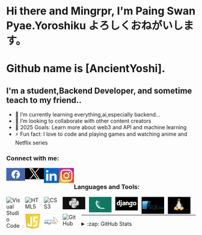 # Hi there and Mingrpr, I'm Paing Swan Pyae.Yoroshiku よろしくおねがいします。
# Github name is [AncientYoshi].

## I'm a student,Backend Developer, and sometime teach to my friend..

- 🌱 I’m currently learning everything,ai,especially backend...
- 👯 I’m looking to collaborate with other content creators
- 🥅 2025 Goals: Learn more about web3 and API and machine learning
- ⚡ Fun fact: I love to code and playing games and watching anime and Netflix series

### Connect with me:
  <a href="https://www.facebook.com/profile.php?id=100044842277654&mibextid=b06tZ0"
    ><img align="left"
      src="facebook.png"
      style="width: 50px;"
  /></a>
  <a href="https://twitter.com/Yuno_Pai?t=6OSuxquECtplY6aCfUnpIA&s=09"
    ><img align="left"
      src="x.png"
      style="width: 50px;"
  /></a>
<a href="https://www.linkedin.com/in/paing-swan-pyae-a29495270"
    ><img align="left"
      src="linkedin.png"
      style="width: 40px;"
  /></a>
  <a href="https://instagram.com/pai_swan_pyae?utm_source=qr&igshid=MzNlNGNkZWQ4Mg%3D%3D"
    ><img align="left"
      src="instagram.png"
      style="width: 40px;"
  /></a>
&nbsp;&nbsp;
<br/>

### Languages and Tools:

<img align="left" alt="Visual Studio Code" width="40px" src="https://cdn.jsdelivr.net/gh/devicons/devicon/icons/vscode/vscode-original.svg" style="padding-right:10px;" />
<img align="left" alt="HTML5" width="40px" src="https://cdn.jsdelivr.net/gh/devicons/devicon/icons/html5/html5-original.svg" style="padding-right:10px;" />
<img align="left" alt="CSS3" width="40px" src="https://cdn.jsdelivr.net/gh/devicons/devicon/icons/css3/css3-original.svg" style="padding-right:10px;" />

<img align="left" alt="Python" width="60px" src="python.png" style="padding-right:10px;" />

<img align="left" alt="Flask" width="60px" src="flask.png" style="padding-right:10px;" />

<img align="left" alt="Django" width="60px" src="django.png" style="padding-right:10px;" />

<img align="left" alt="Sqlite" width="60px" src="sqlite.png" style="padding-right:10px;" />

<img align="left" alt="Linux" width="60px" src="linux.png" style="padding-right:10px;" />

<img align="left" alt="Javascript" width="60px" src="javascript-1.svg" style="padding-right:10px; width:40px; height:40px" />

<img align="left" alt="Mysql" width="60px" src="mysql-3.svg" style="padding-right:10px; width:40px; height:40px" />

<img align="left" alt="GitHub" width="40px" src="https://user-images.githubusercontent.com/3369400/139447912-e0f43f33-6d9f-45f8-be46-2df5bbc91289.png" style="padding-right:10px;" />


<br />
<br />

---



<details>
  <summary>:zap: GitHub Stats</summary>

  <img align="left" alt="AncientYoshi's GitHub Stats" src="https://github-readme-stats.vercel.app/api?username=AncientYoshi&show_icons=true&hide_border=false&title_color=ff652f&icon_color=FFE400&bg_color=09131B&text_color=ffffff&border_color=0c1a25" />

</details>

[facebook]: https://www.facebook.com/profile.php?id=100044842277654&mibextid=b06tZ0
